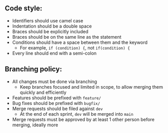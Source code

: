 ## Code style:
  - Identifiers should use camel case
  - Indentation should be a double space
  - Braces should be explicitly included
  - Braces should be on the same line as the statement
  - Conditions should have a space between them and the keyword
    - For example, `if (condition) {`, not `if(condition) {`
  - Every line should end with a semi-colon

## Branching policy:
  - All changes must be done via branching
    - Keep branches focused and limited in scope, to allow merging them quickly and efficiently
  - Features should be prefixed with `feature/`
  - Bug fixes should be prefixed with `bugfix/`
  - Merge requests should be filed against `dev`
    - At the end of each sprint, `dev` will be merged into `main`
  - Merge requests must be approved by at least 1 other person before merging, ideally more
